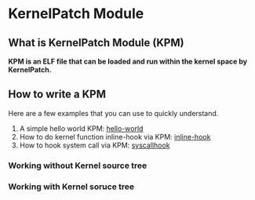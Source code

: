 # KernelPatch Module

## What is KernelPatch Module (KPM)

**KPM is an ELF file that can be loaded and run within the kernel space by KernelPatch.**

## How to write a KPM

Here are a few examples that you can use to quickly understand.

1. A simple hello world KPM: [hello-world](/kpm-demo/hello)
2. How to do kernel function inline-hook via KPM: [inline-hook](/kpm-demo/inlinehook)
3. How to hook system call via KPM: [syscallhook](/kpm-demo/syscallhook)

### Working without Kernel source tree

### Working with Kernel soruce tree